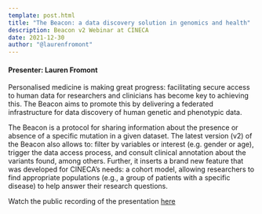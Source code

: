 ```yaml
---
template: post.html
title: "The Beacon: a data discovery solution in genomics and health"
description: Beacon v2 Webinar at CINECA
date: 2021-12-30
author: "@laurenfromont"
---
```


#### Presenter: Lauren Fromont

Personalised medicine is making great progress: facilitating secure access to human data for researchers and clinicians has become key to achieving this. The Beacon aims to promote this by delivering a federated infrastructure for data discovery of human genetic and phenotypic data.

The Beacon is a protocol for sharing information about the presence or absence of a specific mutation in a given dataset. The latest version (v2) of the Beacon also allows to: filter by variables or interest (e.g. gender or age), trigger the data access process, and consult clinical annotation about the variants found, among others. Further, it inserts a brand new feature that was developed for CINECA’s needs: a cohort model, allowing researchers to find appropriate populations (e.g., a group of patients with a specific disease) to help answer their research questions.

Watch the public recording of the presentation [here](https://www.cineca-project.eu/news-events-all/the-beacon-a-data-discovery-solution-in-genomics-and-health)
